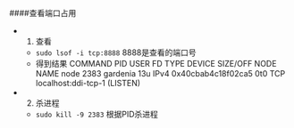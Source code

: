 ####查看端口占用
* 1. 查看
   * `sudo lsof -i tcp:8888`  8888是查看的端口号
   * 得到结果 COMMAND  PID     USER   FD   TYPE             DEVICE SIZE/OFF NODE NAME
node    2383 gardenia   13u  IPv4 0x40cbab4c18f02ca5      0t0  TCP localhost:ddi-tcp-1 (LISTEN)
* 2. 杀进程
   * `sudo kill -9 2383` 根据PID杀进程